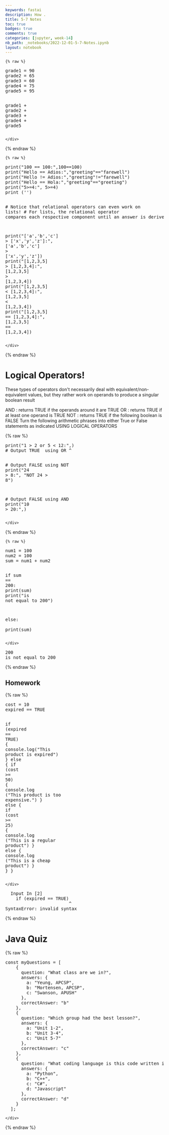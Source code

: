 ```yaml
---
keywords: fastai
description: How .
title: 5-7 Notes
toc: true 
badges: true
comments: true
categories: [jupyter, week-14]
nb_path: _notebooks/2022-12-01-5-7-Notes.ipynb
layout: notebook
---
```


<!--
#################################################
### THIS FILE WAS AUTOGENERATED! DO NOT EDIT! ###
#################################################
# file to edit: _notebooks/2022-12-01-5-7-Notes.ipynb
-->

<div class="container" id="notebook-container">
        
    {% raw %}
    
<div class="cell border-box-sizing code_cell rendered">
<div class="input">

<div class="inner_cell">
    <div class="input_area">
<div class=" highlight hl-ipython3"><pre><span></span><span class="n">grade1</span> <span class="o">=</span> <span class="mi">90</span>
<span class="n">grade2</span> <span class="o">=</span> <span class="mi">65</span>
<span class="n">grade3</span> <span class="o">=</span> <span class="mi">60</span>
<span class="n">grade4</span> <span class="o">=</span> <span class="mi">75</span>
<span class="n">grade5</span> <span class="o">=</span> <span class="mi">95</span>

<span class="n">grade1</span> <span class="o">+</span> <span class="n">grade2</span> <span class="o">+</span> <span class="n">grade3</span> <span class="o">+</span> <span class="n">grade4</span> <span class="o">+</span> <span class="n">grade5</span> 
</pre></div>

    </div>
</div>
</div>

</div>
    {% endraw %}

    {% raw %}
    
<div class="cell border-box-sizing code_cell rendered">
<div class="input">

<div class="inner_cell">
    <div class="input_area">
<div class=" highlight hl-ipython3"><pre><span></span><span class="nb">print</span><span class="p">(</span><span class="s2">&quot;100 == 100:&quot;</span><span class="p">,</span><span class="mi">100</span><span class="o">==</span><span class="mi">100</span><span class="p">)</span>
<span class="nb">print</span><span class="p">(</span><span class="s2">&quot;Hello == Adios:&quot;</span><span class="p">,</span><span class="s2">&quot;greeting&quot;</span><span class="o">==</span><span class="s2">&quot;farewell&quot;</span><span class="p">)</span>
<span class="nb">print</span><span class="p">(</span><span class="s2">&quot;Hello != Adios:&quot;</span><span class="p">,</span><span class="s2">&quot;greeting&quot;</span><span class="o">!=</span><span class="s2">&quot;farewell&quot;</span><span class="p">)</span>
<span class="nb">print</span><span class="p">(</span><span class="s2">&quot;Hello == Hola:&quot;</span><span class="p">,</span><span class="s2">&quot;greeting&quot;</span><span class="o">==</span><span class="s2">&quot;greeting&quot;</span><span class="p">)</span>
<span class="nb">print</span><span class="p">(</span><span class="s2">&quot;5&gt;=4:&quot;</span><span class="p">,</span> <span class="mi">5</span><span class="o">&gt;=</span><span class="mi">4</span><span class="p">)</span>
<span class="nb">print</span> <span class="p">(</span><span class="s1">&#39;&#39;</span><span class="p">)</span>

<span class="c1"># Notice that relational operators can even work on lists!</span>
<span class="c1"># For lists, the relational operator compares each respective component until an answer is derived</span>

<span class="nb">print</span><span class="p">(</span><span class="s2">&quot;[&#39;a&#39;,&#39;b&#39;,&#39;c&#39;] &gt; [&#39;x&#39;,&#39;y&#39;,&#39;z&#39;]:&quot;</span><span class="p">,</span> <span class="p">[</span><span class="s1">&#39;a&#39;</span><span class="p">,</span><span class="s1">&#39;b&#39;</span><span class="p">,</span><span class="s1">&#39;c&#39;</span><span class="p">]</span> <span class="o">&gt;</span> <span class="p">[</span><span class="s1">&#39;x&#39;</span><span class="p">,</span><span class="s1">&#39;y&#39;</span><span class="p">,</span><span class="s1">&#39;z&#39;</span><span class="p">])</span>
<span class="nb">print</span><span class="p">(</span><span class="s2">&quot;[1,2,3,5] &gt; [1,2,3,4]:&quot;</span><span class="p">,</span> <span class="p">[</span><span class="mi">1</span><span class="p">,</span><span class="mi">2</span><span class="p">,</span><span class="mi">3</span><span class="p">,</span><span class="mi">5</span><span class="p">]</span> <span class="o">&gt;</span> <span class="p">[</span><span class="mi">1</span><span class="p">,</span><span class="mi">2</span><span class="p">,</span><span class="mi">3</span><span class="p">,</span><span class="mi">4</span><span class="p">])</span>
<span class="nb">print</span><span class="p">(</span><span class="s2">&quot;[1,2,3,5] &lt; [1,2,3,4]:&quot;</span><span class="p">,</span> <span class="p">[</span><span class="mi">1</span><span class="p">,</span><span class="mi">2</span><span class="p">,</span><span class="mi">3</span><span class="p">,</span><span class="mi">5</span><span class="p">]</span> <span class="o">&lt;</span> <span class="p">[</span><span class="mi">1</span><span class="p">,</span><span class="mi">2</span><span class="p">,</span><span class="mi">3</span><span class="p">,</span><span class="mi">4</span><span class="p">])</span>
<span class="nb">print</span><span class="p">(</span><span class="s2">&quot;[1,2,3,5] == [1,2,3,4]:&quot;</span><span class="p">,</span> <span class="p">[</span><span class="mi">1</span><span class="p">,</span><span class="mi">2</span><span class="p">,</span><span class="mi">3</span><span class="p">,</span><span class="mi">5</span><span class="p">]</span> <span class="o">==</span> <span class="p">[</span><span class="mi">1</span><span class="p">,</span><span class="mi">2</span><span class="p">,</span><span class="mi">3</span><span class="p">,</span><span class="mi">4</span><span class="p">])</span>
</pre></div>

    </div>
</div>
</div>

</div>
    {% endraw %}

<div class="cell border-box-sizing text_cell rendered"><div class="inner_cell">
<div class="text_cell_render border-box-sizing rendered_html">
<h1 id="Logical-Operators!">Logical Operators!<a class="anchor-link" href="#Logical-Operators!"> </a></h1><p>These types of operators don't necessarily deal with equivalent/non-equivalent values, but they rather work on operands to produce a singular boolean result</p>
<p>AND : returns TRUE if the operands around it are TRUE
OR : returns TRUE if at least one operand is TRUE
NOT : returns TRUE if the following boolean is FALSE
Turn the following arithmetic phrases into either True or False statements as indicated USING LOGICAL OPERATORS</p>

</div>
</div>
</div>
    {% raw %}
    
<div class="cell border-box-sizing code_cell rendered">
<div class="input">

<div class="inner_cell">
    <div class="input_area">
<div class=" highlight hl-ipython3"><pre><span></span><span class="nb">print</span><span class="p">(</span><span class="s2">&quot;1 &gt; 2 or 5 &lt; 12:&quot;</span><span class="p">,)</span>
<span class="c1"># Output TRUE  using OR ^</span>


<span class="c1"># Output FALSE using NOT</span>
<span class="nb">print</span><span class="p">(</span><span class="s2">&quot;24 &gt; 8:&quot;</span><span class="p">,</span> <span class="s2">&quot;NOT 24 &gt; 8&quot;</span><span class="p">)</span>

<span class="c1"># Output FALSE using AND</span>
<span class="nb">print</span><span class="p">(</span><span class="s2">&quot;10 &gt; 20:&quot;</span><span class="p">,)</span>
</pre></div>

    </div>
</div>
</div>

</div>
    {% endraw %}

    {% raw %}
    
<div class="cell border-box-sizing code_cell rendered">
<div class="input">

<div class="inner_cell">
    <div class="input_area">
<div class=" highlight hl-ipython3"><pre><span></span><span class="n">num1</span> <span class="o">=</span> <span class="mi">100</span>
<span class="n">num2</span> <span class="o">=</span> <span class="mi">100</span>
<span class="nb">sum</span> <span class="o">=</span> <span class="n">num1</span> <span class="o">+</span> <span class="n">num2</span>

<span class="k">if</span> <span class="nb">sum</span> <span class="o">==</span> <span class="mi">200</span><span class="p">:</span>
    <span class="nb">print</span><span class="p">(</span><span class="nb">sum</span><span class="p">)</span>
    <span class="nb">print</span><span class="p">(</span><span class="s2">&quot;is not equal to 200&quot;</span><span class="p">)</span>

<span class="k">else</span><span class="p">:</span>   
    <span class="nb">print</span><span class="p">(</span><span class="nb">sum</span><span class="p">)</span>
</pre></div>

    </div>
</div>
</div>

<div class="output_wrapper">
<div class="output">

<div class="output_area">

<div class="output_subarea output_stream output_stdout output_text">
<pre>200
is not equal to 200
</pre>
</div>
</div>

</div>
</div>

</div>
    {% endraw %}

<div class="cell border-box-sizing text_cell rendered"><div class="inner_cell">
<div class="text_cell_render border-box-sizing rendered_html">
<h2 id="Homework">Homework<a class="anchor-link" href="#Homework"> </a></h2>
</div>
</div>
</div>
    {% raw %}
    
<div class="cell border-box-sizing code_cell rendered">
<div class="input">

<div class="inner_cell">
    <div class="input_area">
<div class=" highlight hl-ipython3"><pre><span></span><span class="n">cost</span> <span class="o">=</span> <span class="mi">10</span>
<span class="n">expired</span> <span class="o">==</span> <span class="n">TRUE</span>

<span class="k">if</span> <span class="p">(</span><span class="n">expired</span> <span class="o">==</span> <span class="n">TRUE</span><span class="p">)</span>
<span class="p">{</span>
    <span class="n">console</span><span class="o">.</span><span class="n">log</span><span class="p">(</span><span class="s2">&quot;This product is expired&quot;</span><span class="p">)</span>
<span class="p">}</span>
<span class="k">else</span>
<span class="p">{</span>
    <span class="k">if</span> <span class="p">(</span><span class="n">cost</span> <span class="o">&gt;=</span> <span class="mi">50</span><span class="p">)</span>
    <span class="p">{</span>
    <span class="n">console</span><span class="o">.</span><span class="n">log</span> <span class="p">(</span><span class="s2">&quot;This product is too expensive.&quot;</span><span class="p">)</span>
    <span class="p">}</span>
    <span class="k">else</span> 
    <span class="p">{</span>
        <span class="k">if</span> <span class="p">(</span><span class="n">cost</span> <span class="o">&gt;=</span> <span class="mi">25</span><span class="p">)</span>
        <span class="p">{</span>
        <span class="n">console</span><span class="o">.</span><span class="n">log</span> <span class="p">(</span><span class="s2">&quot;This is a regular product&quot;</span><span class="p">)</span>
        <span class="p">}</span>
        <span class="k">else</span>
        <span class="p">{</span>
        <span class="n">console</span><span class="o">.</span><span class="n">log</span> <span class="p">(</span><span class="s2">&quot;This is a cheap product&quot;</span><span class="p">)</span>
        <span class="p">}</span>
    <span class="p">}</span>
<span class="p">}</span>
</pre></div>

    </div>
</div>
</div>

<div class="output_wrapper">
<div class="output">

<div class="output_area">

<div class="output_subarea output_text output_error">
<pre>
<span class="ansi-cyan-intense-fg ansi-bold">  Input </span><span class="ansi-green-intense-fg ansi-bold">In [2]</span>
<span class="ansi-yellow-intense-fg ansi-bold">    if (expired == TRUE)</span>
<span class="ansi-white-intense-fg ansi-bold">                        ^</span>
<span class="ansi-red-intense-fg ansi-bold">SyntaxError</span><span class="ansi-red-intense-fg ansi-bold">:</span> invalid syntax
</pre>
</div>
</div>

</div>
</div>

</div>
    {% endraw %}

<div class="cell border-box-sizing text_cell rendered"><div class="inner_cell">
<div class="text_cell_render border-box-sizing rendered_html">
<h1 id="Java-Quiz">Java Quiz<a class="anchor-link" href="#Java-Quiz"> </a></h1>
</div>
</div>
</div>
    {% raw %}
    
<div class="cell border-box-sizing code_cell rendered">
<div class="input">

<div class="inner_cell">
    <div class="input_area">
<div class=" highlight hl-ipython3"><pre><span></span><span class="n">const</span> <span class="n">myQuestions</span> <span class="o">=</span> <span class="p">[</span>
    <span class="p">{</span>
      <span class="n">question</span><span class="p">:</span> <span class="s2">&quot;What class are we in?&quot;</span><span class="p">,</span>
      <span class="n">answers</span><span class="p">:</span> <span class="p">{</span>
        <span class="n">a</span><span class="p">:</span> <span class="s2">&quot;Yeung, APCSP&quot;</span><span class="p">,</span>
        <span class="n">b</span><span class="p">:</span> <span class="s2">&quot;Mortensen, APCSP&quot;</span><span class="p">,</span>
        <span class="n">c</span><span class="p">:</span> <span class="s2">&quot;Swanson, APUSH&quot;</span>
      <span class="p">},</span>
      <span class="n">correctAnswer</span><span class="p">:</span> <span class="s2">&quot;b&quot;</span>
    <span class="p">},</span>
    <span class="p">{</span>
      <span class="n">question</span><span class="p">:</span> <span class="s2">&quot;Which group had the best lesson?&quot;</span><span class="p">,</span>
      <span class="n">answers</span><span class="p">:</span> <span class="p">{</span>
        <span class="n">a</span><span class="p">:</span> <span class="s2">&quot;Unit 1-2&quot;</span><span class="p">,</span>
        <span class="n">b</span><span class="p">:</span> <span class="s2">&quot;Unit 3-4&quot;</span><span class="p">,</span>
        <span class="n">c</span><span class="p">:</span> <span class="s2">&quot;Unit 5-7&quot;</span>
      <span class="p">},</span>
      <span class="n">correctAnswer</span><span class="p">:</span> <span class="s2">&quot;c&quot;</span>
    <span class="p">},</span>
    <span class="p">{</span>
      <span class="n">question</span><span class="p">:</span> <span class="s2">&quot;What coding language is this code written in?&quot;</span><span class="p">,</span>
      <span class="n">answers</span><span class="p">:</span> <span class="p">{</span>
        <span class="n">a</span><span class="p">:</span> <span class="s2">&quot;Python&quot;</span><span class="p">,</span>
        <span class="n">b</span><span class="p">:</span> <span class="s2">&quot;C++&quot;</span><span class="p">,</span>
        <span class="n">c</span><span class="p">:</span> <span class="s2">&quot;C#&quot;</span><span class="p">,</span>
        <span class="n">d</span><span class="p">:</span> <span class="s2">&quot;Javascript&quot;</span>
      <span class="p">},</span>
      <span class="n">correctAnswer</span><span class="p">:</span> <span class="s2">&quot;d&quot;</span>
    <span class="p">}</span>
  <span class="p">];</span>
</pre></div>

    </div>
</div>
</div>

</div>
    {% endraw %}

</div>
 

